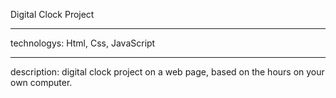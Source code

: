 Digital Clock Project
<hr>
technologys: Html, Css, JavaScript
<hr>
description: digital clock project on a web page, based on the hours on your own computer.


